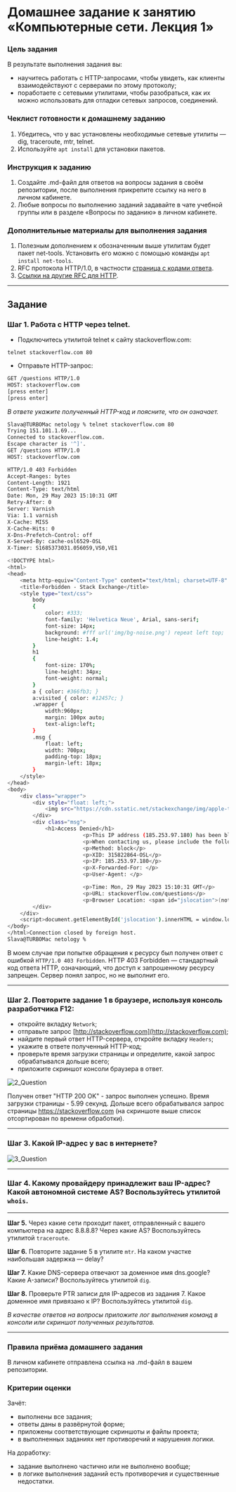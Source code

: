 # Домашнее задание к занятию «Компьютерные сети. Лекция 1»

### Цель задания

В результате выполнения задания вы: 

* научитесь работать с HTTP-запросами, чтобы увидеть, как клиенты взаимодействуют с серверами по этому протоколу;
* поработаете с сетевыми утилитами, чтобы разобраться, как их можно использовать для отладки сетевых запросов, соединений.

### Чеклист готовности к домашнему заданию

1. Убедитесь, что у вас установлены необходимые сетевые утилиты — dig, traceroute, mtr, telnet.
2. Используйте `apt install` для установки пакетов.


### Инструкция к заданию

1. Создайте .md-файл для ответов на вопросы задания в своём репозитории, после выполнения прикрепите ссылку на него в личном кабинете.
2. Любые вопросы по выполнению заданий задавайте в чате учебной группы или в разделе «Вопросы по заданию» в личном кабинете.


### Дополнительные материалы для выполнения задания

1. Полезным дополнением к обозначенным выше утилитам будет пакет net-tools. Установить его можно с помощью команды `apt install net-tools`.
2. RFC протокола HTTP/1.0, в частности [страница с кодами ответа](https://www.rfc-editor.org/rfc/rfc1945#page-32).
3. [Ссылки на другие RFC для HTTP](https://blog.cloudflare.com/cloudflare-view-http3-usage/).

------

## Задание

### **Шаг 1.** Работа c HTTP через telnet.

- Подключитесь утилитой telnet к сайту stackoverflow.com:

`telnet stackoverflow.com 80`
 
- Отправьте HTTP-запрос:

```bash
GET /questions HTTP/1.0
HOST: stackoverflow.com
[press enter]
[press enter]
```
*В ответе укажите полученный HTTP-код и поясните, что он означает.*

```bash
Slava@TURBOMac netology % telnet stackoverflow.com 80
Trying 151.101.1.69...
Connected to stackoverflow.com.
Escape character is '^]'.
GET /questions HTTP/1.0
HOST: stackoverflow.com

HTTP/1.0 403 Forbidden
Accept-Ranges: bytes
Content-Length: 1921
Content-Type: text/html
Date: Mon, 29 May 2023 15:10:31 GMT
Retry-After: 0
Server: Varnish
Via: 1.1 varnish
X-Cache: MISS
X-Cache-Hits: 0
X-Dns-Prefetch-Control: off
X-Served-By: cache-osl6529-OSL
X-Timer: S1685373031.056059,VS0,VE1

<!DOCTYPE html>
<html>
<head>
    <meta http-equiv="Content-Type" content="text/html; charset=UTF-8" />
    <title>Forbidden - Stack Exchange</title>
    <style type="text/css">
		body
		{
			color: #333;
			font-family: 'Helvetica Neue', Arial, sans-serif;
			font-size: 14px;
			background: #fff url('img/bg-noise.png') repeat left top;
			line-height: 1.4;
		}
		h1
		{
			font-size: 170%;
			line-height: 34px;
			font-weight: normal;
		}
		a { color: #366fb3; }
		a:visited { color: #12457c; }
		.wrapper {
			width:960px;
			margin: 100px auto;
			text-align:left;
		}
		.msg {
			float: left;
			width: 700px;
			padding-top: 18px;
			margin-left: 18px;
		}
    </style>
</head>
<body>
    <div class="wrapper">
		<div style="float: left;">
			<img src="https://cdn.sstatic.net/stackexchange/img/apple-touch-icon.png" alt="Stack Exchange" />
		</div>
		<div class="msg">
			<h1>Access Denied</h1>
                        <p>This IP address (185.253.97.180) has been blocked from access to our services. If you believe this to be in error, please contact us at <a href="mailto:team@stackexchange.com?Subject=Blocked%20185.253.97.180%20(Request%20ID%3A%20315822864-OSL)">team@stackexchange.com</a>.</p>
                        <p>When contacting us, please include the following information in the email:</p>
                        <p>Method: block</p>
                        <p>XID: 315822864-OSL</p>
                        <p>IP: 185.253.97.180</p>
                        <p>X-Forwarded-For: </p>
                        <p>User-Agent: </p>

                        <p>Time: Mon, 29 May 2023 15:10:31 GMT</p>
                        <p>URL: stackoverflow.com/questions</p>
                        <p>Browser Location: <span id="jslocation">(not loaded)</span></p>
		</div>
	</div>
	<script>document.getElementById('jslocation').innerHTML = window.location.href;</script>
</body>
</html>Connection closed by foreign host.
Slava@TURBOMac netology %
```

В моем случае при попытке обращения к ресурсу был получен ответ с ошибкой ```HTTP/1.0 403 Forbidden```.
HTTP 403 Forbidden — стандартный код ответа HTTP, означающий, что доступ к запрошенному ресурсу запрещен. Сервер понял запрос, но не выполнит его.

---

### **Шаг 2.** Повторите задание 1 в браузере, используя консоль разработчика F12:

 - откройте вкладку `Network`;
 - отправьте запрос [http://stackoverflow.com](http://stackoverflow.com);
 - найдите первый ответ HTTP-сервера, откройте вкладку `Headers`;
 - укажите в ответе полученный HTTP-код;
 - проверьте время загрузки страницы и определите, какой запрос обрабатывался дольше всего;
 - приложите скриншот консоли браузера в ответ.

![2_Question](images/2.png)

Получен ответ "HTTP 200 OK" - запрос выполнен успешно.
Время загрузки страницы - 5.99 секунд.
Дольше всего обрабатывался запрос страницы https://stackoverflow.com (на скриншоте выше список отсортирован по времени обработки).

---

### **Шаг 3.** Какой IP-адрес у вас в интернете?

![3_Question](images/3.png)

---

### **Шаг 4.** Какому провайдеру принадлежит ваш IP-адрес? Какой автономной системе AS? Воспользуйтесь утилитой `whois`.


---

**Шаг 5.** Через какие сети проходит пакет, отправленный с вашего компьютера на адрес 8.8.8.8? Через какие AS? Воспользуйтесь утилитой `traceroute`.

**Шаг 6.** Повторите задание 5 в утилите `mtr`. На каком участке наибольшая задержка — delay?

**Шаг 7.** Какие DNS-сервера отвечают за доменное имя dns.google? Какие A-записи? Воспользуйтесь утилитой `dig`.

**Шаг 8.** Проверьте PTR записи для IP-адресов из задания 7. Какое доменное имя привязано к IP? Воспользуйтесь утилитой `dig`.

*В качестве ответов на вопросы приложите лог выполнения команд в консоли или скриншот полученных результатов.*

----

### Правила приёма домашнего задания

В личном кабинете отправлена ссылка на .md-файл в вашем репозитории.


### Критерии оценки

Зачёт:

* выполнены все задания;
* ответы даны в развёрнутой форме;
* приложены соответствующие скриншоты и файлы проекта;
* в выполненных заданиях нет противоречий и нарушения логики.

На доработку:

* задание выполнено частично или не выполнено вообще;
* в логике выполнения заданий есть противоречия и существенные недостатки. 
